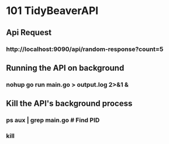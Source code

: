 # 101 TidyBeaverAPI

## Api Request
### http://localhost:9090/api/random-response?count=5

## Running the API on background
### nohup go run main.go > output.log 2>&1 &

## Kill the API's background process 
### ps aux | grep main.go   # Find PID
### kill <PID>
